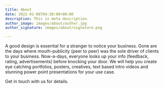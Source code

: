 ```yaml
---
title: About
date: 2022-01-06T04:30:00+00:00
description: This is meta description.
author_image: images/about/author.jpg
author_signature: images/about/signature.png

---
```

A good design is essential for a stranger to notice your business. Gone are the days where mouth-publicity (peer to peer) was the sole driver of clients to your business. Now-a-days, everyone looks up your info (feedback, rating, advertisements) before knocking your door. We will help you create eye catching portfolios, posters, creatives, text based intro videos and stunning power point presentations for your use case.

Get in touch with us for details.